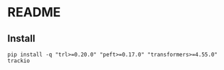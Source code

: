# README

## Install

```
pip install -q "trl>=0.20.0" "peft>=0.17.0" "transformers>=4.55.0" trackio
```